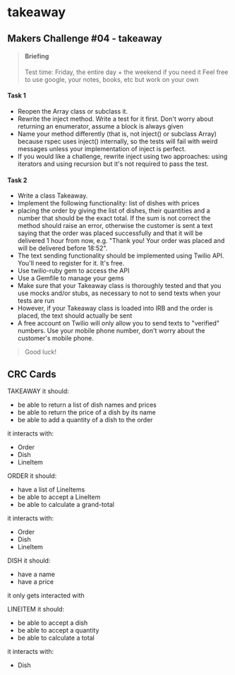 takeaway
========

Makers Challenge #04 - takeaway
-------------------------------

> #### Briefing
> Test time: Friday, the entire day + the weekend if you need it
> Feel free to use google, your notes, books, etc but work on your own

#### Task 1

- Reopen the Array class or subclass it.
- Rewrite the inject method. Write a test for it first. Don't worry about returning an enumerator, assume a block is always given
- Name your method differently (that is, not inject() or subclass Array) because rspec uses inject() internally, so the tests will fail with weird messages unless your implementation of inject is perfect.
- If you would like a challenge, rewrite inject using two approaches: using iterators and using recursion but it's not required to pass the test.

#### Task 2

- Write a class Takeaway.
- Implement the following functionality: list of dishes with prices
- placing the order by giving the list of dishes, their quantities and a number that should be the exact total. If the sum is not correct the method should raise an error, otherwise the customer is sent a text saying that the order was placed successfully and that it will be delivered 1 hour from now, e.g. "Thank you! Your order was placed and will be delivered before 18:52".
- The text sending functionality should be implemented using Twilio API. You'll need to register for it. It's free.
- Use twilio-ruby gem to access the API
- Use a Gemfile to manage your gems
- Make sure that your Takeaway class is thoroughly tested and that you use mocks and/or stubs, as necessary to not to send texts when your tests are run
- However, if your Takeaway class is loaded into IRB and the order is placed, the text should actually be sent
- A free account on Twilio will only allow you to send texts to "verified" numbers. Use your mobile phone number, don't worry about the customer's mobile phone.


> Good luck!

CRC Cards
---------

TAKEAWAY
it should:
- be able to return a list of dish names and prices
- be able to return the price of a dish by its name
- be able to add a quantity of a dish to the order

it interacts with:
- Order
- Dish
- LineItem

ORDER
it should:
- have a list of LineItems
- be able to accept a LineItem
- be able to calculate a grand-total

it interacts with:
- Order
- Dish
- LineItem

DISH
it should:
- have a name
- have a price

it only gets interacted with

LINEITEM
it should:
- be able to accept a dish
- be able to accept a quantity
- be able to calculate a total

it interacts with:
- Dish